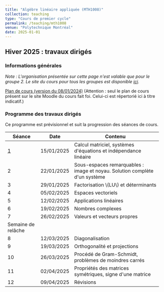 ```yaml
---
title: "Algèbre linéaire appliquée (MTH1008)"
collection: teaching
type: "Cours de premier cycle"
permalink: /teaching/mth1008
venue: "Polytechnique Montréal"
date: 2025-01-01
---
```


## Hiver 2025 : travaux dirigés

### Informations générales

*Note : L'organisation présentée sur cette page n'est valable que pour le groupe 2. Le site du cours pour tous les groupes est disponible [ici](https://www.polymtl.ca/programmes/cours/algebre-lineaire-appliquee).*

[Plan de cours (version du 08/01/2024)](/files/Plan_de_cours_MTH1008_H25.pdf) (Attention : seul le plan de cours présent sur le site Moodle du cours fait foi. Celui-ci est répertorié ici à titre indicatif.)

### Programme des travaux dirigés

Ce programme est prévisionnel et suit la progression des séances de cours.

| Séance                     | Date       | Contenu                                                                    |
| -------------------------- | ---------- | -------------------------------------------------------------------------- |
| [1](/teaching/mth1008/td1) | 15/01/2025 | Calcul matriciel, systèmes d'équations et indépendance linéaire            |
| 2                          | 22/01/2025 | Sous-espaces remarquables : image et noyau. Solution complète d'un système |
| 3                          | 29/01/2025 | Factorisation \\(LU\\) et déterminants                                     |
| 4                          | 05/02/2025 | Espaces vectoriels                                                         |
| 5                          | 12/02/2025 | Applications linéaires                                                     |
| 6                          | 19/02/2025 | Nombres complexes                                                          |
| 7                          | 26/02/2025 | Valeurs et vecteurs propres                                                |
| Semaine de relâche         |
| 8                          | 12/03/2025 | Diagonalisation                                                            |
| 9                          | 19/03/2025 | Orthogonalité et projections                                               |
| 10                         | 26/03/2025 | Procédé de Gram-Schmidt, problèmes de moindres carrés                      |
| 11                         | 02/04/2025 | Propriétés des matrices symétriques, signe d'une matrice                   |
| 12                         | 09/04/2025 | Révisions                                                                  |
